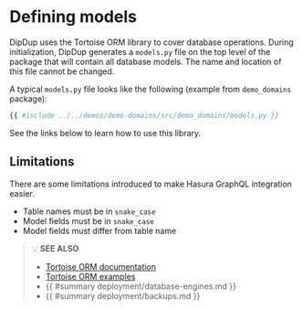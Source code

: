 # Defining models

DipDup uses the Tortoise ORM library to cover database operations. During initialization, DipDup generates a `models.py` file on the top level of the package that will contain all database models. The name and location of this file cannot be changed.

A typical `models.py` file looks like the following (example from `demo_domains` package):

```python
{{ #include ../../demos/demo-domains/src/demo_domains/models.py }}
```

See the links below to learn how to use this library.

## Limitations

There are some limitations introduced to make Hasura GraphQL integration easier.

* Table names must be in `snake_case`
* Model fields must be in `snake_case`
* Model fields must differ from table name

> 💡 **SEE ALSO**
>
> * [Tortoise ORM documentation](https://tortoise-orm.readthedocs.io/en/latest/)
> * [Tortoise ORM examples](https://tortoise-orm.readthedocs.io/en/latest/examples.html)
> * {{ #summary deployment/database-engines.md }}
> * {{ #summary deployment/backups.md }}
